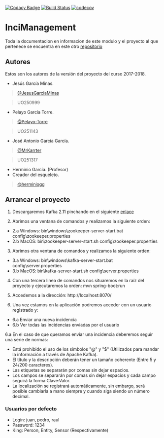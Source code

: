 [![Codacy Badge](https://api.codacy.com/project/badge/Grade/62678ef56d424b1cb7b719e3d279ba67)](https://www.codacy.com/app/jelabra/InciManager_e2a?utm_source=github.com&amp;utm_medium=referral&amp;utm_content=Arquisoft/Agents_e2a&amp;utm_campaign=Badge_Grade)
[![Build Status](https://travis-ci.org/Arquisoft/Agents_e2a.svg?branch=master)](https://travis-ci.org/Arquisoft/InciManager_e2a)
[![codecov](https://codecov.io/gh/Arquisoft/Agents_e2a/branch/master/graph/badge.svg)](https://codecov.io/gh/Arquisoft/InciManager_e2a)

# InciManagement #

Toda la documentacion en informacion de este modulo y el proyecto al que pertenece se encuentra en este otro [repositorio](https://github.com/Arquisoft/inci_e2a)

## Autores ##

Estos son los autores de la versión del proyecto del curso 2017-2018.

+ Jesús García Minas.
> [@JesusGarciaMinas](https://github.com/JesusGarciaMinas)

> UO250999

+ Pelayo García Torre.
> [@Pelayo-Torre](https://github.com/Pelayo-Torre)

> UO251143

+ José Antonio García García.
> [@MrKarrter](https://github.com/MrKarrter)

> UO251317

+ Herminio García. (Profesor) 
+ Creador del esqueleto.
> [@herminiogg](https://github.com/herminiogg)

## Arrancar el proyecto

1. Descargaremos Kafka 2.11 pinchando en el siguiente [enlace](http://apache.rediris.es/kafka/1.0.1/kafka_2.11-1.0.1.tgz)

2. Abrimos una ventana de comandos y realizamos la siguiente orden:
  * 2.a Windows: bin\windows\zookeeper-server-start.bat config\zookeeper.properties
  * 2.b MacOS: bin\zookeeper-server-start.sh config\zookeeper.properties
  
3. Abrimos otra ventana de comandos y realizamos la siguiente orden:
  * 3.a Windows: bin\windows\kafka-server-start.bat config\server.properties
  * 3.b MacOS: bin\kafka-server-start.sh config\server.properties
  
4. Con una tercera linea de comandos nos situaremos en la raíz del proyecto y ejecutaremos la orden: mvn spring-boot:run

5. Accedemos a la dirección: http://localhost:8070/

6. Una vez estamos en la aplicación podremos acceder con un usuario registrado y:
  * 6.a Enviar una nueva incidencia
  * 6.b Ver todas las incidencias enviadas por el usuario
  
6.a En el caso de que queramos enviar una incidencia deberemos seguir una serie de normas:
* Está prohibido el uso de los símbolos "@" y "$" (Utilizados para mandar la información a través de Apache Kafka).
* El título y la descripción deberán tener un tamaño coherente (Entre 5 y 24/200 caracteres).
* Las etiquetas se separarán por comas sin dejar espacios.
* Los campos se separarán por comas sin dejar espacios y cada campo seguirá la forma Clave:Valor.
* La localización se registrará automáticamente, sin embargo, será posible cambiarla a mano siempre y cuando siga siendo un número decimal.
  
### Usuarios por defecto
* Login: juan, pedro, raul
* Password: 1234
* King: Person, Entity, Sensor (Respectivamente)
